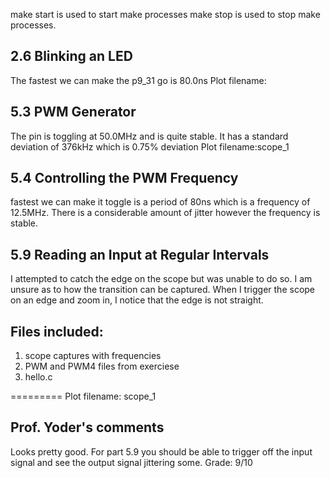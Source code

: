 make start is used to start make processes
make stop is used to stop make processes.

2.6 Blinking an LED
--------------------
The fastest we can make the p9_31 go is 80.0ns
Plot filename:

5.3 PWM Generator
--------------------
The pin is toggling at 50.0MHz and is quite stable. It has a 
standard deviation of 376kHz which is 0.75% deviation
Plot filename:scope_1

5.4 Controlling the PWM Frequency
---------------------
fastest we can make it toggle is a period of 80ns which is a frequency of 12.5MHz.
There is a considerable amount of jitter however the frequency is stable.

5.9 Reading an Input at Regular Intervals
----------------------
I attempted to catch the edge on the scope but was unable to do so.
I am unsure as to how the transition can be captured. 
When I trigger the scope on an edge and zoom in, I notice that the edge is not straight.


Files included:
----------------------
1. scope captures with frequencies
2. PWM and PWM4 files from exerciese
3. hello.c
	

=========
Plot filename: scope_1

## Prof. Yoder's comments

Looks pretty good.  For part 5.9 you should be able to trigger off the input signal
and see the output signal jittering some.
Grade:  9/10

